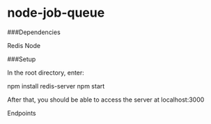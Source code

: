 # node-job-queue

###Dependencies

Redis
Node

###Setup

In the root directory, enter: 

npm install
redis-server
npm start

After that, you should be able to access the server at localhost:3000

Endpoints

